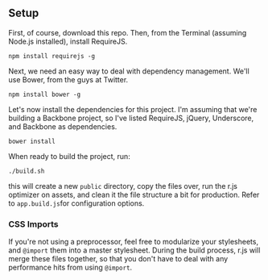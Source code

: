 ## Setup

First, of course, download this repo. Then, from the Terminal (assuming Node.js installed), install RequireJS.

    npm install requirejs -g

Next, we need an easy way to deal with dependency management. We'll use Bower, from the guys at Twitter.

    npm install bower -g

Let's now install the dependencies for this project. I'm assuming that we're building a Backbone project, so I've listed RequireJS, jQuery, Underscore, and Backbone as dependencies.

    bower install

When ready to build the project, run:

    ./build.sh

this will create a new `public` directory, copy the files over, run the r.js optimizer on assets, and clean it the file structure a bit for production. Refer to `app.build.js`for configuration options.

### CSS Imports

If you're not using a preprocessor, feel free to modularize your stylesheets, and `@import` them into a master stylesheet. During the build process, r.js will merge these files together, so that you don't have to deal with any performance hits from using `@import`.
